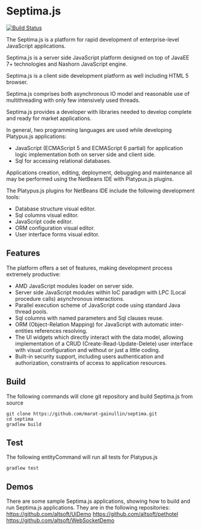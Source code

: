 # Septima.js

[![Build Status](https://travis-ci.org/marat-gainullin/septima.svg?branch=master)](https://travis-ci.org/marat-gainullin/septima)

The Septima.js is a platform for rapid development of enterprise-level JavaScript applications.

Septima.js is a server side JavaScript platform designed on top of JavaEE 7+ technologies and Nashorn JavaScript engine.

Septima.js is a client side development platform as well including HTML 5 browser.

Septima.js comprises both asynchronous IO model and reasonable use of multithreading with only few intensively used threads.

Septima.js provides a developer with libraries needed to develop complete and ready for market applications.

In general, two programming languages are used while developing Platypus.js applications:
* JavaScript (ECMAScript 5 and ECMAScript 6 partial) for application logic implementation both on server side and client side.
* Sql for accessing relational databases.

Applications creation, editing, deployment, debugging and maintenance all may be performed using the NetBeans IDE with Platypus.js plugins.

The Platypus.js plugins for NetBeans IDE include the following development tools:

* Database structure visual editor.
* Sql columns visual editor.
* JavaScript code editor.
* ORM configuration visual editor.
* User interface forms visual editor.

## Features
The platform offers a set of features, making development process extremely productive:
* AMD JavaScript modules loader on server side.
* Server side JavaScript modules within IoC paradigm with LPC (Local procedure calls) asynchronous interactions.
* Parallel execution scheme of JavaScript code using standard Java thread pools.
* Sql columns with named parameters and Sql clauses reuse.
* ORM (Object-Relation Mapping) for JavaScript with automatic inter-entities references resolving. 
* The UI widgets which directly interact with the data model, allowing implementation of a CRUD (Create-Read-Update-Delete) user interface with visual configuration and without or just a little coding.
* Built-in security support, including users authentication and authorization, constraints of access to application resources.

## Build
The following commands will clone git repository and build Septima.js from source
```
git clone https://github.com/marat-gainullin/septima.git
cd septima
gradlew build
```

## Test
The following entityCommand will run all tests for Platypus.js
```
gradlew test
```

## Demos
There are some sample Septima.js applications, showing how to build and run Septima.js applications.
They are in the following repositories:
https://github.com/altsoft/UiDemo
https://github.com/altsoft/pethotel
https://github.com/altsoft/WebSocketDemo